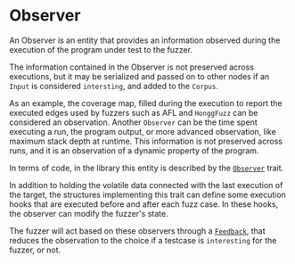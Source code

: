 # Observer

An Observer is an entity that provides an information observed during the execution of the program under test to the fuzzer.

The information contained in the Observer is not preserved across executions, but it may be serialized and passed on to other nodes if an `Input` is considered `intersting`, and added to the `Corpus`.

As an example, the coverage map, filled during the execution to report the executed edges used by fuzzers such as AFL and `HonggFuzz` can be considered an observation. Another `Observer` can be the time spent executing a run, the program output, or more advanced observation, like maximum stack depth at runtime.
This information is not preserved across runs, and it is an observation of a dynamic property of the program.

In terms of code, in the library this entity is described by the [`Observer`](https://docs.rs/libafl/0/libafl/observers/trait.Observer.html) trait.

In addition to holding the volatile data connected with the last execution of the target, the structures implementing this trait can define some execution hooks that are executed before and after each fuzz case. In these hooks, the observer can modify the fuzzer's state.

The fuzzer will act based on these observers through a [`Feedback`](./feedback.md), that reduces the observation to the choice if a testcase is `interesting` for the fuzzer, or not.
